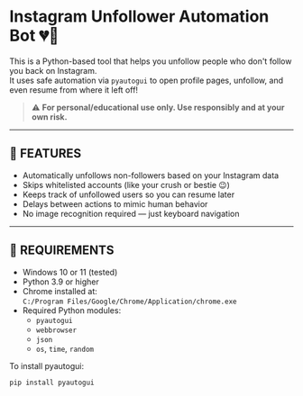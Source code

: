 # Instagram Unfollower Automation Bot 💔🤖

This is a Python-based tool that helps you unfollow people who don't follow you back on Instagram.  
It uses safe automation via `pyautogui` to open profile pages, unfollow, and even resume from where it left off!

> ⚠️ **For personal/educational use only. Use responsibly and at your own risk.**

---

## 🔧 FEATURES

- Automatically unfollows non-followers based on your Instagram data
- Skips whitelisted accounts (like your crush or bestie 😉)
- Keeps track of unfollowed users so you can resume later
- Delays between actions to mimic human behavior
- No image recognition required — just keyboard navigation

---

## 🧰 REQUIREMENTS

- Windows 10 or 11 (tested)
- Python 3.9 or higher
- Chrome installed at:  
  `C:/Program Files/Google/Chrome/Application/chrome.exe`
- Required Python modules:
  - `pyautogui`
  - `webbrowser`
  - `json`
  - `os`, `time`, `random`

To install pyautogui:

```bash
pip install pyautogui
